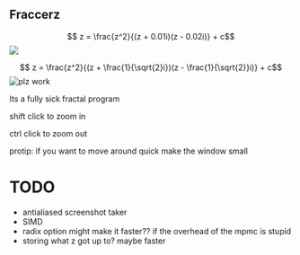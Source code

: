 ## Fraccerz 
$$ z = \frac{z^2}{(z + 0.01i)(z - 0.02i)} + c$$
![](https://github.com/kennoath/fraccerz/blob/master/f1.png)

$$ z = \frac{z^2}{(z + \frac{1}{\sqrt{2}i})(z - \frac{1}{\sqrt{2}}i)} + c$$
![plz work](https://github.com/kennoath/fraccerz/blob/master/f2.png "plz work")


Its a fully sick fractal program


shift click to zoom in


ctrl click to zoom out


protip: if you want to move around quick make the window small


# TODO
- antialiased screenshot taker
- SIMD
- radix option might make it faster?? if the overhead of the mpmc is stupid
- storing what z got up to? maybe faster
